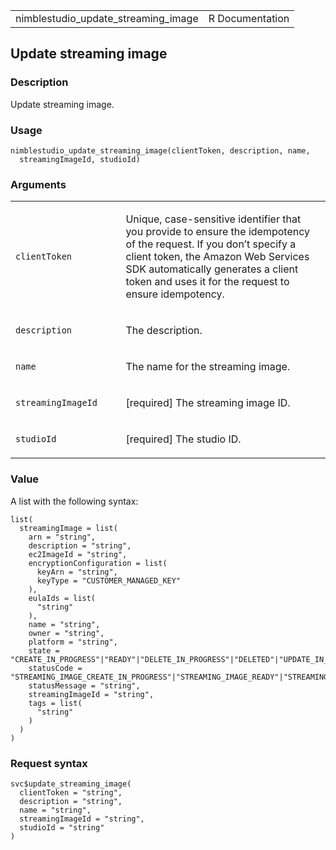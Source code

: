 <table style="width: 100%;">
<tbody>
<tr class="odd">
<td>nimblestudio_update_streaming_image</td>
<td style="text-align: right;">R Documentation</td>
</tr>
</tbody>
</table>

## Update streaming image

### Description

Update streaming image.

### Usage

    nimblestudio_update_streaming_image(clientToken, description, name,
      streamingImageId, studioId)

### Arguments

<table>
<colgroup>
<col style="width: 35%" />
<col style="width: 65%" />
</colgroup>
<tbody>
<tr class="odd">
<td><code
id="nimblestudio_update_streaming_image_:_clientToken">clientToken</code></td>
<td><p>Unique, case-sensitive identifier that you provide to ensure the
idempotency of the request. If you don’t specify a client token, the
Amazon Web Services SDK automatically generates a client token and uses
it for the request to ensure idempotency.</p></td>
</tr>
<tr class="even">
<td><code
id="nimblestudio_update_streaming_image_:_description">description</code></td>
<td><p>The description.</p></td>
</tr>
<tr class="odd">
<td><code
id="nimblestudio_update_streaming_image_:_name">name</code></td>
<td><p>The name for the streaming image.</p></td>
</tr>
<tr class="even">
<td><code
id="nimblestudio_update_streaming_image_:_streamingImageId">streamingImageId</code></td>
<td><p>[required] The streaming image ID.</p></td>
</tr>
<tr class="odd">
<td><code
id="nimblestudio_update_streaming_image_:_studioId">studioId</code></td>
<td><p>[required] The studio ID.</p></td>
</tr>
</tbody>
</table>

### Value

A list with the following syntax:

    list(
      streamingImage = list(
        arn = "string",
        description = "string",
        ec2ImageId = "string",
        encryptionConfiguration = list(
          keyArn = "string",
          keyType = "CUSTOMER_MANAGED_KEY"
        ),
        eulaIds = list(
          "string"
        ),
        name = "string",
        owner = "string",
        platform = "string",
        state = "CREATE_IN_PROGRESS"|"READY"|"DELETE_IN_PROGRESS"|"DELETED"|"UPDATE_IN_PROGRESS"|"UPDATE_FAILED"|"CREATE_FAILED"|"DELETE_FAILED",
        statusCode = "STREAMING_IMAGE_CREATE_IN_PROGRESS"|"STREAMING_IMAGE_READY"|"STREAMING_IMAGE_DELETE_IN_PROGRESS"|"STREAMING_IMAGE_DELETED"|"STREAMING_IMAGE_UPDATE_IN_PROGRESS"|"INTERNAL_ERROR"|"ACCESS_DENIED",
        statusMessage = "string",
        streamingImageId = "string",
        tags = list(
          "string"
        )
      )
    )

### Request syntax

    svc$update_streaming_image(
      clientToken = "string",
      description = "string",
      name = "string",
      streamingImageId = "string",
      studioId = "string"
    )
